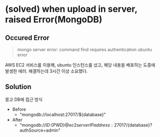 # (solved) when upload in server, raised Error(MongoDB)

## Occured Error

> mongo server error: command find requires authentication ubuntu error

AWS EC2 서비스를 이용해, ubuntu 인스턴스를 샀고, 해당 내용을 배포하는 도중에 발생한 에러. 해결하는데 3시간 이상 소요했다.

## Solution

몽고 DB에 접근 방식

- Before
    - "mongodb://localhost:27017/${database}"
- After
    - "mongodb://${ID}:${PWD}@${ec2 server IP address}:27017/${database}?authSource=admin"